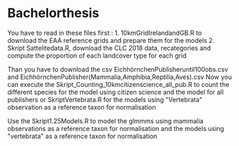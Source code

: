 # Bachelorthesis
You have to read in these files first : 1. 10kmGridIrelandandGB.R to download the EAA reference grids and prepare them for the models
                               2. Skript Sattelitedata.R, download the CLC 2018 data, recategories and compute the proportion of each landcover type for each grid

Than you have to download the csv EichhörnchenPublisheruntil100obs.csv and EichhörnchenPublisher(Mammalia,Amphibia,Reptilia,Aves).csv
Now you can execute the Skript_Counting_10kmcitizenscience_all_pub.R to count the different species for the model using citizen science and the model for all publishers or SkriptVertebrata.R for the models using "Vertebrata" observation as a reference taxon for normalisation

Use the Skript1.25Models.R to model the glmmms using mammalia observations as a reference taxon for normalisation and the models using "vertebrata" as a reference taxon for normalisation
